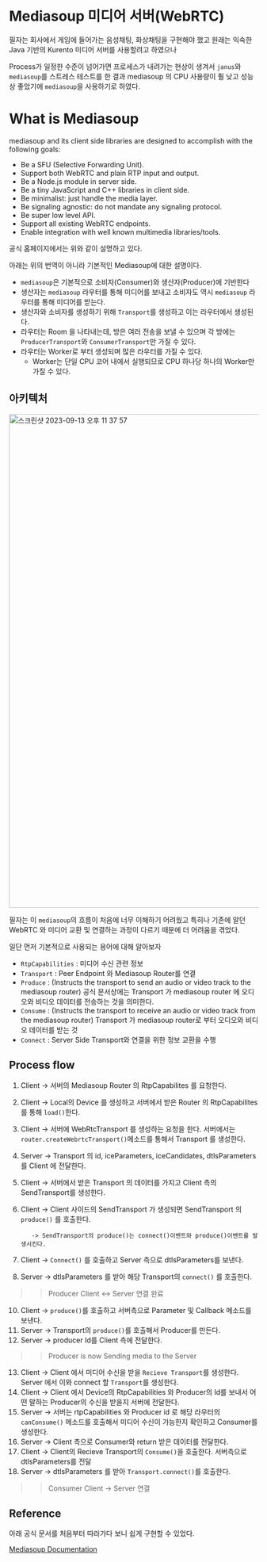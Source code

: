 # Mediasoup 미디어 서버(WebRTC)

필자는 회사에서 게임에 들어가는 음성채팅, 화상채팅을 구현해야 했고 원래는 익숙한 Java 기반의 Kurento 미디어 서버를 사용할려고 하였으나

Process가 일정한 수준이 넘어가면 프로세스가 내려가는 현상이 생겨서 `janus`와 `mediasoup`를 스트레스 테스트를 한 결과 mediasoup 의 CPU 사용량이 훨 낮고 성능상 좋았기에 `mediasoup`을 사용하기로 하였다.



# What is Mediasoup

mediasoup and its client side libraries are designed to accomplish with the following goals:

- Be a SFU (Selective Forwarding Unit).
- Support both WebRTC and plain RTP input and output.
- Be a Node.js module in server side.
- Be a tiny JavaScript and C++ libraries in client side.
- Be minimalist: just handle the media layer.
- Be signaling agnostic: do not mandate any signaling protocol.
- Be super low level API.
- Support all existing WebRTC endpoints.
- Enable integration with well known multimedia libraries/tools.


공식 홈페이지에서는 위와 같이 설명하고 있다.

아래는 위의 번역이 아니라 기본적인 Mediasoup에 대한 설명이다.

- `mediasoup`은 기본적으로 소비자(Consumer)와 생산자(Producer)에 기반한다
- 생산자는 `mediasoup` 라우터를 통해 미디어를 보내고 소비자도 역시 `mediasoup` 라우터를 통해 미디어를 받는다.
- 생산자와 소비자를 생성하기 위해 `Transport`를 생성하고 이는 라우터에서 생성된다.
- 라우터는 Room 을 나타내는데, 방은 여러 전송을 보낼 수 있으며 각 방에는 `ProducerTransport`와 `ConsumerTransport`만 가질 수 있다.
- 라우터는 Worker로 부터 생성되며 많은 라우터를 가질 수 있다.
  - Worker는 단일 CPU 코어 내에서 실행되므로 CPU 하나당 하나의 Worker만 가질 수 있다.
 
## 아키텍처

<img width="996" alt="스크린샷 2023-09-13 오후 11 37 57" src="https://github.com/russell-seo/TIL/assets/79154652/3e65c1fa-873c-40f4-9a47-1dbc8d349c69">




필자는 이 `mediasoup`의 흐름이 처음에 너무 이해하기 어려웠고 특히나 기존에 알던 WebRTC 와 미디어 교환 및 연결하는 과정이 다르기 때문에 더 어려움을 겪었다.

일단 먼저 기본적으로 사용되는 용어에 대해 알아보자

- `RtpCapabilities` : 미디어 수신 관련 정보
- `Transport` : Peer Endpoint 와 Mediasoup Router를 연결
- `Produce` : (Instructs the transport to send an audio or video track to the mediasoup router) 공식 문서상에는 Transport 가 mediasoup router 에 오디오와 비디오 데이터를 전송하는 것을 의미한다.
- `Consume` : (Instructs the transport to receive an audio or video track from the mediasoup router) Transport 가 mediasoup router로 부터 오디오와 비디오 데이터를 받는 것
- `Connect` : Server Side Transport와 연결을 위한 정보 교환을 수행




## Process flow


1. Client -> 서버의 Mediasoup Router 의 RtpCapabilites 를 요청한다.
2. Client -> Local의 Device 를 생성하고 서버에서 받은 Router 의 RtpCapabilites 를 통해 `load()`한다.
3. Client -> 서버에 WebRtcTransport 를 생성하는 요청을 한다. 서버에서는 `router.createWebrtcTransport()`메소드를 통해서 Transport 를 생성한다.
4. Server -> Transport 의 id, iceParameters, iceCandidates, dtlsParameters 를 Client 에 전달한다.
5. Client -> 서버에서 받은 Transport 의 데이터를 가지고 Client 측의 SendTransport를 생성한다.
6. Client -> Client 사이드의 SendTransport 가 생성되면 SendTransport 의 `produce()` 를 호출한다.

          -> SendTransport의 produce()는 connect()이벤트와 produce()이벤트를 발생시킨다.
7. Client -> `Connect()` 를 호출하고 Server 측으로 dtlsParameters를 보낸다.
8. Server -> dtlsParameters 를 받아 해당 Transport의 `connect()` 를 호출한다.

>> Producer Client <-> Server 연결 완료
  
10. Client -> `produce()`를 호출하고 서버측으로 Parameter 및 Callback 메소드를 보낸다.
11. Server -> Transport의 `produce()`를 호출해서 Producer를 만든다.
12. Server -> producer Id를 Client 측에 전달한다.

>> Producer is now Sending media to the Server


13. Client -> Client 에서 미디어 수신을 받을 `Recieve Transport`를 생성한다. Server 에서 이와 connect 할 `Transport`를 생성한다.
14. Client -> Client 에서 Device의 RtpCapabilities 와 Producer의 Id를 보내서 어떤 말하는 Producer의 수신을 받을지 서버에 전달한다.
15. Server -> 서버는 rtpCapabilities 와 Producer id 로 해당 라우터의 `canConsume()` 메소드를 호출해서 미디어 수신이 가능한지 확인하고 Consumer를 생성한다.
16. Server -> Client 측으로 Consumer와 return 받은 데이터를 전달한다.
17. Client -> Client의 Recieve Transport의 `Consume()`을 호출한다. 서버측으로 dtlsParameters를 전달
18. Server -> dtlsParameters 를 받아 `Transport.connect()`를 호출한다.
>> Consumer Client -> Server 연결



## Reference

아래 공식 문서를 처음부터 따라가다 보니 쉽게 구현할 수 있었다.

[Mediasoup Documentation](https://mediasoup.org/documentation/v3/communication-between-client-and-server/)
